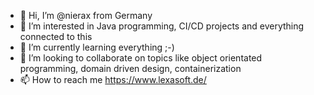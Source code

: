 - 👋 Hi, I’m @nierax from Germany
- 👀 I’m interested in Java programming, CI/CD projects and everything connected to this
- 🌱 I’m currently learning everything ;-)
- 💞️ I’m looking to collaborate on topics like object orientated programming, domain driven design, containerization
- 📫 How to reach me https://www.lexasoft.de/

<!---
nierax/nierax is a ✨ special ✨ repository because its `README.md` (this file) appears on your GitHub profile.
You can click the Preview link to take a look at your changes.
--->
